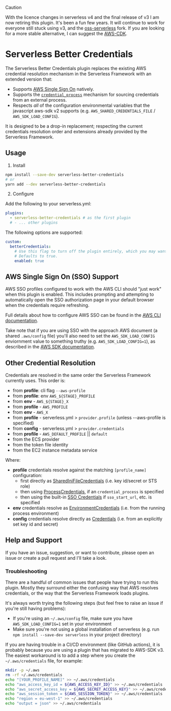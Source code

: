 > [!CAUTION]
>
> With the licence changes in serverless v4 and the final release of v3 I am now retiring this plugin. It's been a fun few years.
> It will continue to work for everyone still stuck using v3, and the [oss-serverless](https://github.com/oss-serverless/serverless) fork.
> If you are looking for a more stable alternative, I can suggest the [AWS-CDK](https://aws.amazon.com/cdk/).

# Serverless Better Credentials

The Serverless Better Credentials plugin replaces the existing AWS credential resolution mechanism in the Serverless Framework with an extended version that:

* Supports [AWS Single Sign On](https://docs.aws.amazon.com/cli/latest/userguide/cli-configure-sso.html) natively.
* Supports the [`credential_process`](https://docs.aws.amazon.com/cli/latest/userguide/cli-configure-sourcing-external.html) mechanism for sourcing credentials from an external process.
* Respects _all_ of the configuration environmental variables that the javascript aws-sdk v2 supports (e.g. `AWS_SHARED_CREDENTIALS_FILE` / `AWS_SDK_LOAD_CONFIG`).

It is designed to be a drop-in replacement; respecting the current credentials resolution order and extensions already provided by the Serverless Framework.

## Usage

1. Install

```bash
npm install --save-dev serverless-better-credentials
# or
yarn add --dev serverless-better-credentials
```

2. Configure

Add the following to your serverless.yml:

```yaml
plugins:
  - serverless-better-credentials # as the first plugin
  # - ... other plugins
```

The following options are supported:

```yaml
custom:
  betterCredentials:
    # Use this flag to turn off the plugin entirely, which you may want for certain stages.
    # Defaults to true.
    enabled: true
```

## AWS Single Sign On (SSO) Support

AWS SSO profiles configured to work with the AWS CLI should "just work" when this plugin is enabled. This includes prompting and attempting to automatically open the SSO authorization page in your default browser when the credentials require refreshing.

Full details about how to configure AWS SSO can be found in the [AWS CLI documentation](https://docs.aws.amazon.com/cli/latest/userguide/cli-configure-sso.html).

Take note that if you are using SSO with the approach AWS document (a shared `.aws/config` file) you'll also need to set the `AWS_SDK_LOAD_CONFIG` enviornment value to something truthy (e.g. `AWS_SDK_LOAD_CONFIG=1`), as described in the [AWS SDK documentation](https://docs.aws.amazon.com/sdk-for-javascript/v2/developer-guide/setting-region.html#setting-region-config-file).

## Other Credential Resolution

Credentials are resolved in the same order the Serverless Framework currently uses. This order is:

 * from **profile**: cli flag `--aws-profile`
 * from **profile**: env `AWS_${STAGE}_PROFILE`
 * from **env** - `AWS_${STAGE}_X`
 * from **profile** - `AWS_PROFILE`
 * from **env** - `AWS_X`
 * from **profile** - serverless.yml > `provider.profile` (unless --aws-profile is specified)
 * from **config** - serverless.yml > `provider.credentials`
 * from **profile** - `AWS_DEFAULT_PROFILE` || `default`
 * from the ECS provider
 * from the token file identity
 * from the EC2 instance metadata service

Where:
 * **profile** credentials resolve against the matching `[profile_name]` configuration:
   * first directly as [SharedIniFileCredentials](https://docs.aws.amazon.com/AWSJavaScriptSDK/latest/AWS/SharedIniFileCredentials.html) (i.e. key id/secret or STS role)
   * then using [ProcessCredentials](https://docs.aws.amazon.com/AWSJavaScriptSDK/latest/AWS/ProcessCredentials.html), if an `credential_process` is specified
   * then using the built-in [SSO Credentials](https://docs.aws.amazon.com/cli/latest/userguide/cli-configure-sso.html) if `sso_start_url`, etc. is specified
 * **env** credentials resolve as [EnvironmentCredentials](https://docs.aws.amazon.com/AWSJavaScriptSDK/latest/AWS/EnvironmentCredentials.html) (i.e. from the running process environment)
 * **config** credentials resolve directly as [Credentials](https://docs.aws.amazon.com/AWSJavaScriptSDK/latest/AWS/Credentials.html) (i.e. from an explicitly set key id and secret)

## Help and Support

If you have an issue, suggestion, or want to contribute, please open an issue or create a pull request and I'll take a look.

### Troubleshooting

There are a handful of common issues that people have trying to run this plugin. Mostly they surround either the confusing way that AWS resolves credentials, or the way that the Serverless Framework loads plugins.

It's always worth trying the following steps (but feel free to raise an issue if you're still having problems):

* If you're using an `~/.aws/config` file, make sure you have `AWS_SDK_LOAD_CONFIG=1` set in your environment
* Make sure you're not using a global installation of serverless (e.g. run `npm install --save-dev serverless` in your project directory)

If you are having trouble in a CI/CD environment (like GitHub actions), it is probably because you are using a plugin that has migrated to AWS-SDK v3. The easiest workaround is to add a step where you create the `~/.aws/credentials` file, for example:

```bash
mkdir -p ~/.aws
rm -rf ~/.aws/credentials
echo "[YOUR_PROFILE_NAME]" >> ~/.aws/credentials
echo "aws_access_key_id = ${AWS_ACCESS_KEY_ID}" >> ~/.aws/credentials
echo "aws_secret_access_key = ${AWS_SECRET_ACCESS_KEY}" >> ~/.aws/credentials
echo "aws_session_token = ${AWS_SESSION_TOKEN}" >> ~/.aws/credentials
echo "region = eu-west-1" >> ~/.aws/credentials
echo "output = json" >> ~/.aws/credentials
```
